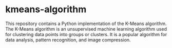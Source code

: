 # kmeans-algorithm
This repository contains a Python implementation of the K-Means algorithm. The K-Means algorithm is an unsupervised machine learning algorithm used for clustering data points into groups or clusters. It is a popular algorithm for data analysis, pattern recognition, and image compression.
